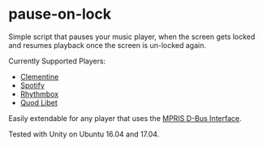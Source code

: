 # pause-on-lock
Simple script that pauses your music player, when the screen gets locked and resumes playback once the screen is un-locked again.

Currently Supported Players:
- [Clementine](https://www.clementine-player.org/)
- [Spotify](https://www.spotify.com/us/download/linux/)
- [Rhythmbox](https://wiki.gnome.org/Apps/Rhythmbox)
- [Quod Libet](https://quodlibet.readthedocs.io/en/latest/)

Easily extendable for any player that uses the [MPRIS D-Bus Interface](https://specifications.freedesktop.org/mpris-spec/latest/).


Tested with Unity on Ubuntu 16.04 and 17.04.
